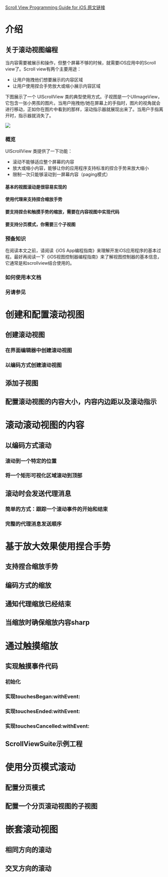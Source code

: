[Scroll View Programming Guide for iOS 原文链接](https://developer.apple.com/library/content/documentation/WindowsViews/Conceptual/UIScrollView_pg/Introduction/Introduction.html#//apple_ref/doc/uid/TP40008179)

# 介绍
## 关于滚动视图编程
当内容需要被展示和操作，但整个屏幕不够的时候，就需要iOS应用中的Scroll view了。Scroll view有两个主要用途：  

* 让用户拖拽他们想要展示的内容区域
* 让用户使用捏合手势放大或缩小展示内容区域

下图展示了一个 UIScrollView 类的典型使用方式。子视图是一个UIImageView，它包含一张小男孩的图片。当用户拖拽他/她在屏幕上的手指时，图片的视角就会进行移动，正如你在图片中看到的那样，滚动指示器就展现出来了。当用户手指离开时，指示器就消失了。

![](https://developer.apple.com/library/archive/documentation/WindowsViews/Conceptual/UIScrollView_pg/Art/NSImageView_UIScrollView.jpg)

### 概览
UIScrollView 类提供了一下功能：  

* 滚动不能够适应整个屏幕的内容
* 放大或缩小内容，能够让你的应用程序支持标准的捏合手势来放大缩小
* 限制一次只能够滚动到一屏幕内容（paging模式）

#### 基本的视图滚动是很容易实现的

#### 使用代理来支持捏合缩放手势

#### 要支持捏合和触摸手势的缩放，需要在内容视图中实现代码

#### 要支持分页模式，你需要三个子视图

### 预备知识
在阅读本文之前，请阅读《iOS App编程指南》来理解开发iOS应用程序的基本过程。最好再阅读一下《iOS视图控制器编程指南》来了解视图控制器的基本信息，它通常是和scrollview结合使用的。
### 如何使用本文档

### 另请参见

# 创建和配置滚动视图

## 创建滚动视图

### 在界面编辑器中创建滚动视图

### 以编码方式创建滚动视图

## 添加子视图

## 配置滚动视图的内容大小，内容内边距以及滚动指示

# 滚动滚动视图的内容

## 以编码方式滚动

### 滚动到一个特定的位置

### 将一个矩形可视化区域滚动到顶部

## 滚动时会发送代理消息

### 简单的方式：跟踪一个滚动事件的开始和结束

### 完整的代理消息发送顺序

# 基于放大效果使用捏合手势

## 支持捏合缩放手势

## 编码方式的缩放

## 通知代理缩放已经结束

## 当缩放时确保缩放内容sharp

# 通过触摸缩放

## 实现触摸事件代码

### 初始化

### 实现touchesBegan:withEvent:

### 实现touchesEnded:withEvent:

### 实现touchesCancelled:withEvent:

## ScrollViewSuite示例工程

# 使用分页模式滚动

## 配置分页模式

## 配置一个分页滚动视图的子视图

# 嵌套滚动视图

## 相同方向的滚动

## 交叉方向的滚动